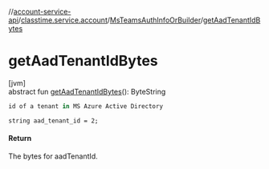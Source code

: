 //[account-service-api](../../../index.md)/[classtime.service.account](../index.md)/[MsTeamsAuthInfoOrBuilder](index.md)/[getAadTenantIdBytes](get-aad-tenant-id-bytes.md)

# getAadTenantIdBytes

[jvm]\
abstract fun [getAadTenantIdBytes](get-aad-tenant-id-bytes.md)(): ByteString

```kotlin
id of a tenant in MS Azure Active Directory

```
`string aad_tenant_id = 2;`

#### Return

The bytes for aadTenantId.
